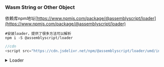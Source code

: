 ### Wasm String or Other Object

依赖库npm地址[https://www.npmjs.com/package/@assemblyscript/loader](https://www.npmjs.com/package/@assemblyscript/loader)

```shell
#安装loader，提供了很多方法可以解析
npm i -S @assemblyscript/loader
```

```js
//cdn
<script src="https://cdn.jsdelivr.net/npm/@assemblyscript/loader/umd/index.js"></script>
```

<details>
  <summary>Loader</summary>
  
1. wasm 对于其他复杂数据类型, 他们指向的位置是内存指针，没有字符串等的概念
2. 字符串是高级编程的概念
3. wasm 一切核心是数字，只是在处理数字
4. 保存了对字符串的引用，详情可以查看wat文件
5. loader加载后的实例对象，新增了一些内部解析方法，比如__getString，可以通过指针（引用地址）获取内存的字符串的值

<details>
<summary>__getString 源码</summary>

```js
function__getString(ptr) {
    if (!ptr) return null;
    // Get reference to wasm memory
    const buffer = memory.buffer;
    // Load wasm memory buffer into a 32 bit unsigned integer array
// The memory location of the string is at pointer + the runtime header offset
// The location is then zero fill right shifted
    const id = new Uint32Array[buffer](ptr + ID_OFFSET >>> 2);
    if (id !== STRING_ID) throw Error(`not a string: ${ptr}`);
    return getStringImpl(buffer, ptr);
  }
//可以去node_modules源码查看
```
